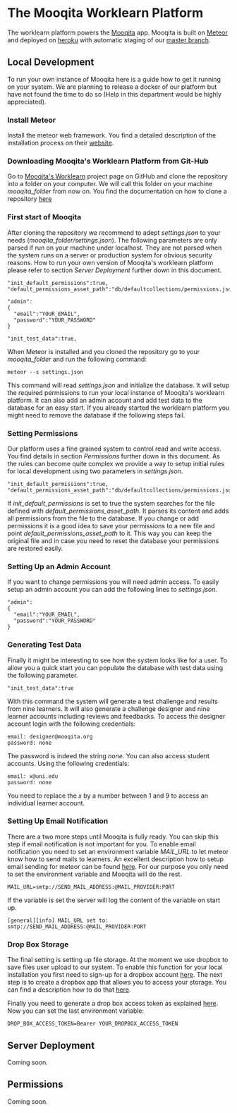 # The Mooqita Worklearn Platform
The worklearn platform powers the [Mooqita](https://app.mooqita.org) app. Mooqita is built on [Meteor](https://www.meteor.com/) and deployed on [heroku](https://www.heroku.com) with automatic staging of our [master branch](https://github.com/Mooqita/worklearn/tree/master).

## Local Development
To run your own instance of Mooqita here is a guide how to get it running on your system. We are planning to release a docker of our platform but have not found the time to do so (Help in this department would be highly appreciated).

### Install Meteor
Install the meteor web framework. You find a detailed description of the installation process on their [website](www.meteor.com).

### Downloading Mooqita's Worklearn Platform from Git-Hub
Go to [Mooqita's Worklearn](https://github.com/Mooqita/worklearn) project page on GitHub and clone the repository into a folder on your computer. We will call this folder on your machine _mooqita_folder_ from now on. You find the documentation on how to clone a repository [here](https://help.github.com/articles/cloning-a-repository/)

### First start of Mooqita
After cloning the repository we recommend to adept _settings.json_ to your needs (_mooqita_folder/settings.json_). The following parameters are only parsed if run on your machine under localhost. They are not parsed when the system runs on a server or production system for obvious security reasons. How to run your own version of Mooqita's worklearn platform please refer to section _Server Deployment_ further down in this document.

	"init_default_permissions":true,
	"default_permissions_asset_path":"db/defaultcollections/permissions.json",

	"admin":
	{
	  "email":"YOUR_EMAIL",
	  "password":"YOUR_PASSWORD"
	}

	"init_test_data":true,

 When Meteor is installed and you cloned the repository go to your _mooqita_folder_ and run the following command: 
 
	meteor --s settings.json 
 	
 This command will read _settings.json_ and initialize the database. It will setup the required permissions to run your local instance of Mooqita's worklearn platform. It can also add an admin account and add test data to the database for an easy start. If you already started the worklearn platform you might need to remove the database if the following steps fail. 

### Setting Permissions
Our platform uses a fine grained system to control read and write access. You find details in section _Permissions_ further down in this document. As the rules can become quite complex we provide a way to setup initial rules for local development using two parameters in _settings.json_.

	"init_default_permissions":true,
	"default_permissions_asset_path":"db/defaultcollections/permissions.json",
	
If _init_default_permissions_ is set to true the system searches for the file defined with _default_permissions_asset_path_. It parses its content and adds all permissions from the file to the database. If you change or add permissions it is a good idea to save your permissions to a new file and point _default_permissions_asset_path_ to it. This way you can keep the original file and in case you need to reset the database your permissions are restored easily.

### Setting Up an Admin Account
If you want to change permissions you will need admin access. To easily setup an admin account you can add the following lines to _settings.json_.

	"admin":
	{
	  "email":"YOUR_EMAIL",
	  "password":"YOUR_PASSWORD"
	}

### Generating Test Data
Finally it might be interesting to see how the system looks like for a user. To allow you a quick start you can populate the database with test data using the following parameter.

	"init_test_data":true
	
With this command the system will generate a test challenge and results from nine learners. It will also generate a challenge designer and nine learner accounts including reviews and feedbacks. To access the designer account login with the following credentials:
	
	email: designer@mooqita.org
	password: none
	
The password is indeed the string _none_. You can also access student accounts. Using the following credentials:

	email: x@uni.edu
	password: none

You need to replace the _x_ by a number between 1 and 9 to access an individual learner account.

### Setting Up Email Notification
There are a two more steps until Mooqita is fully ready. You can skip this step if email notification is not important for you. To enable email notification you need to set an environment variable _MAIL_URL_ to let meteor know how to send mails to learners. An excellent description how to setup email sending for meteor can be found [here](https://themeteorchef.com/tutorials/using-the-email-package). For our purpose you only need to set the environment variable and Mooqita will do the rest.

	MAIL_URL=smtp://SEND_MAIL_ADDRESS:@MAIL_PROVIDER:PORT

If the variable is set the server will log the content of the variable on start up.

	[general][info] MAIL_URL set to: smtp://SEND_MAIL_ADDRESS:@MAIL_PROVIDER:PORT

### Drop Box Storage
The final setting is setting up file storage. At the moment we use dropbox to save files user upload to our system. To enable this function for your local installation you first need to sign-up for a dropbox account [here](https://www.dropbox.com/). The next step is to create a dropbox app that allows you to access your storage. You can find a description how to do that [here](https://docs.gravityforms.com/creating-a-custom-dropbox-app/). 

Finally you need to generate a drop box access token as explained [here](https://blogs.dropbox.com/developers/2014/05/generate-an-access-token-for-your-own-account/). Now you can set the last environment variable:

	DROP_BOX_ACCESS_TOKEN=Bearer YOUR_DROPBOX_ACCESS_TOKEN

## Server Deployment
Coming soon.

## Permissions
Coming soon.
